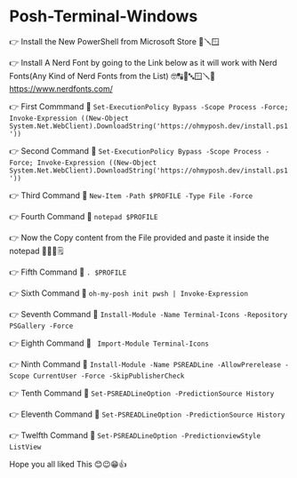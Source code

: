 # Posh-Terminal-Windows
👉 Install the New PowerShell from Microsoft Store 📜🪛🪟

👉 Install A Nerd Font by going to the Link below as it will work with Nerd Fonts(Any Kind of Nerd Fonts from the List) 🤓🔠🔡🔤🪟🪛📜
https://www.nerdfonts.com/

👉 First Commmand 📜
`Set-ExecutionPolicy Bypass -Scope Process -Force; Invoke-Expression ((New-Object System.Net.WebClient).DownloadString('https://ohmyposh.dev/install.ps1'))`

👉 Second Command 📜
`Set-ExecutionPolicy Bypass -Scope Process -Force; Invoke-Expression ((New-Object System.Net.WebClient).DownloadString('https://ohmyposh.dev/install.ps1'))`

👉 Third Command 📜
`New-Item -Path $PROFILE -Type File -Force`

👉 Fourth Command 📜
`notepad $PROFILE`

👉 Now the Copy content from the File provided and paste it inside the notepad 📁📂📝🗒️

👉 Fifth Command 📜
`. $PROFILE`

👉 Sixth Command 📜
`oh-my-posh init pwsh | Invoke-Expression`

👉 Seventh Command 📜
`Install-Module -Name Terminal-Icons -Repository PSGallery -Force`

👉 Eighth Command 📜
` Import-Module Terminal-Icons`

👉 Ninth Command 📜
`Install-Module -Name PSREADLine -AllowPrerelease -Scope CurrentUser -Force -SkipPublisherCheck`

👉 Tenth Command 📜
`Set-PSREADLineOption -PredictionSource History`

👉 Eleventh Command 📜
`Set-PSREADLineOption -PredictionSource History`

👉 Twelfth Command 📜
`Set-PSREADLineOption -PredictionviewStyle ListView`

Hope you all liked This 😊😉😁👍
